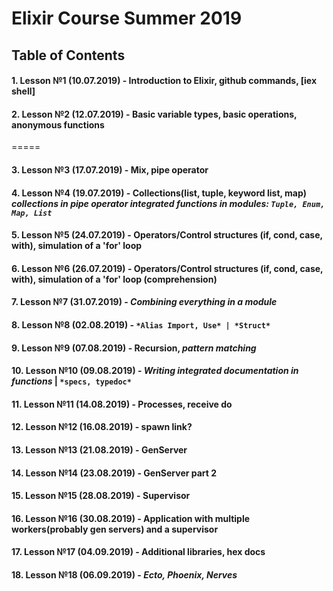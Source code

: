 # Elixir Course Summer 2019

## Table of Contents

#### 1.  Lesson №1 (10.07.2019) - Introduction to Elixir, github commands, [iex shell]
#### 2.  Lesson №2 (12.07.2019) - Basic variable types, basic operations, anonymous functions
=====
#### 3.  Lesson №3 (17.07.2019) - Mix, pipe operator
#### 4.  Lesson №4 (19.07.2019) - Collections(list, tuple, keyword list, map) *collections in pipe operator* *integrated functions in modules: `Tuple, Enum, Map, List`*

#### 5.  Lesson №5 (24.07.2019) - Operators/Control structures (if, cond, case, with), simulation of a 'for' loop
#### 6.  Lesson №6 (26.07.2019) - Operators/Control structures (if, cond, case, with), simulation of a 'for' loop (comprehension)

#### 7.  Lesson №7 (31.07.2019) - *Combining everything in a module*
#### 8.  Lesson №8 (02.08.2019) - `*Alias Import, Use* | *Struct*` 

#### 9.  Lesson №9 (07.08.2019) - Recursion, *pattern matching*
#### 10.  Lesson №10 (09.08.2019) - *Writing integrated documentation in functions* | `*specs, typedoc*`

#### 11.  Lesson №11 (14.08.2019) - Processes, receive do
#### 12.  Lesson №12 (16.08.2019) - spawn link?

#### 13.  Lesson №13 (21.08.2019) - GenServer
#### 14.  Lesson №14 (23.08.2019) - GenServer part 2

#### 15.  Lesson №15 (28.08.2019) - Supervisor
#### 16.  Lesson №16 (30.08.2019) - Application with multiple workers(probably gen servers) and a supervisor

#### 17.  Lesson №17 (04.09.2019) - Additional libraries, hex docs
#### 18.  Lesson №18 (06.09.2019) - *Ecto, Phoenix, Nerves*
